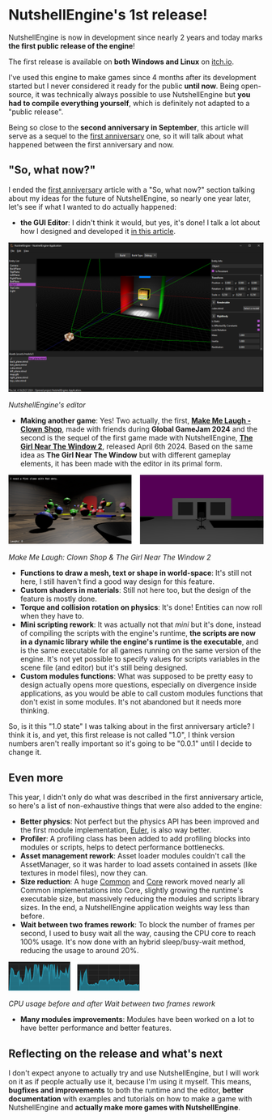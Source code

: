 # NutshellEngine's 1st release!

NutshellEngine is now in development since nearly 2 years and today marks **the first public release of the engine**!

The first release is available on **both Windows and Linux** on [itch.io](https://team-nutshell.itch.io/nutshellengine).

I've used this engine to make games since 4 months after its development started but I never considered it ready for the public **until now**. Being open-source, it was technically always possible to use NutshellEngine but **you had to compile everything yourself**, which is definitely not adapted to a "public release".

Being so close to the **second anniversary in September**, this article will serve as a sequel to the [first anniversary](1stanniversary.md) one, so it will talk about what happened between the first anniversary and now.

## "So, what now?"
I ended the [first anniversary](1stanniversary.md) article with a "So, what now?" section talking about my ideas for the future of NutshellEngine, so nearly one year later, let's see if what I wanted to do actually happened:
- **the GUI Editor**: I didn't think it would, but yes, it's done! I talk a lot about how I designed and developed it [in this article](first-editor.md).

![NutshellEngine Editor](1strelease/editor.png)

*NutshellEngine's editor*

- **Making another game**: Yes! Two actually, the first, [**Make Me Laugh - Clown Shop**](https://ntsh-oni.itch.io/make-me-laugh-clown-shop-ggj24), made with friends during **Global GameJam 2024** and the second is the sequel of the first game made with NutshellEngine, [**The Girl Near The Window 2**](https://ntsh-oni.itch.io/the-girl-near-the-window-2), released April 6th 2024. Based on the same idea as **The Girl Near The Window** but with different gameplay elements, it has been made with the editor in its primal form.

![Make Me Laugh: Clown Shop & The Girl Near The Window 2](1strelease/mmtlcs-tgntw2.png)

*Make Me Laugh: Clown Shop & The Girl Near The Window 2*

- **Functions to draw a mesh, text or shape in world-space**: It's still not here, I still haven't find a good way design for this feature.
- **Custom shaders in materials**: Still not here too, but the design of the feature is mostly done.
- **Torque and collision rotation on physics**: It's done! Entities can now roll when they have to.
- **Mini scripting rework**: It was actually not that *mini* but it's done, instead of compiling the scripts with the engine's runtime, **the scripts are now in a dynamic library while the engine's runtime is the executable**, and is the same executable for all games running on the same version of the engine. It's not yet possible to specify values for scripts variables in the scene file (and editor) but it's still being designed.
- **Custom modules functions**: What was supposed to be pretty easy to design actually opens more questions, especially on divergence inside applications, as you would be able to call custom modules functions that don't exist in some modules. It's not abandoned but it needs more thinking.

So, is it this "1.0 state" I was talking about in the first anniversary article? I think it is, and yet, this first release is not called "1.0", I think version numbers aren't really important so it's going to be "0.0.1" until I decide to change it.

## Even more
This year, I didn't only do what was described in the first anniversary article, so here's a list of non-exhaustive things that were also added to the engine:
- **Better physics**: Not perfect but the physics API has been improved and the first module implementation, [Euler](https://github.com/Team-Nutshell/NutshellEngine-PhysicsModule/tree/module/euler), is also way better.
- **Profiler**: A profiling class has been added to add profiling blocks into modules or scripts, helps to detect performance bottlenecks.
- **Asset management rework**: Asset loader modules couldn't call the AssetManager, so it was harder to load assets contained in assets (like textures in model files), now they can.
- **Size reduction**: A huge [Common](https://github.com/Team-Nutshell/NutshellEngine-Common) and [Core](https://github.com/Team-Nutshell/NutshellEngine) rework moved nearly all Common implementations into Core, slightly growing the runtime's executable size, but massively reducing the modules and scripts library sizes. In the end, a NutshellEngine application weights way less than before.
- **Wait between two frames rework**: To block the number of frames per second, I used to busy wait all the way, causing the CPU core to reach 100% usage. It's now done with an hybrid sleep/busy-wait method, reducing the usage to around 20%.

![CPU Usage before and after Wait between two frames rework](1strelease/cpu-before-after.png)

*CPU usage before and after Wait between two frames rework*

- **Many modules improvements**: Modules have been worked on a lot to have better performance and better features.

## Reflecting on the release and what's next
I don't expect anyone to actually try and use NutshellEngine, but I will work on it as if people actually use it, because I'm using it myself. This means, **bugfixes and improvements** to both the runtime and the editor, **better documentation** with examples and tutorials on how to make a game with NutshellEngine and **actually make more games with NutshellEngine**.